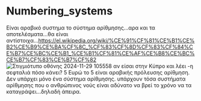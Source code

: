 # Numbering_systems
Είναι αραβικό συστημα το σύστημα αρίθμησης...αρα και τα αποτελέσματα...θα είναι αντίστοιχα...https://el.wikipedia.org/wiki/%CE%91%CF%81%CE%B1%CE%B2%CE%B9%CE%BA%CF%8C_%CF%83%CF%8D%CF%83%CF%84%CE%B7%CE%BC%CE%B1_%CE%B1%CF%81%CE%AF%CE%B8%CE%BC%CE%B7%CF%83%CE%B7%CF%82
![Στιγμιότυπο οθόνης 2024-11-29 105558](https://github.com/user-attachments/assets/5c9cc99b-d32c-4f6b-b5a9-a63a745f20d8) αν είσαι στην Κύπρο και λέει -η σεφταλιά πόσο κάνει? 5 Ευρώ το 5 είναι αραβικής πρόλευσης αρίθμηση. Δεν υπάρχει μόνο ένα σύστημα αρίθμησης. υπάρχουν τόσα συστήματα αρίθμησης που ο ανθρώπινος νούς είναι αδύνατο να βρεί το χρόνο να τα καταγράψει...δηλαδή άπειρα.
